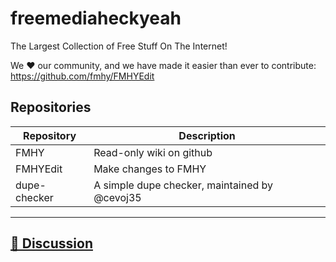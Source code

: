# freemediaheckyeah

The Largest Collection of Free Stuff On The Internet!

We :heart: our community, and we have made it easier than ever to contribute: https://github.com/fmhy/FMHYEdit

## Repositories

| Repository   | Description    |
|--------------- | --------------- |
| FMHY   | Read-only wiki on github   |
| FMHYEdit   | Make changes to FMHY   |
| dupe-checker   | A simple dupe checker, maintained by @cevoj35 |

****

## [💬 Discussion](https://redd.it/uto5vw)
